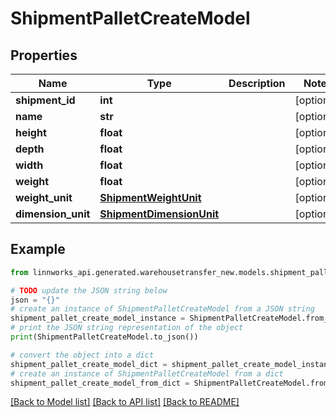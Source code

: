 # ShipmentPalletCreateModel


## Properties

Name | Type | Description | Notes
------------ | ------------- | ------------- | -------------
**shipment_id** | **int** |  | [optional] 
**name** | **str** |  | [optional] 
**height** | **float** |  | [optional] 
**depth** | **float** |  | [optional] 
**width** | **float** |  | [optional] 
**weight** | **float** |  | [optional] 
**weight_unit** | [**ShipmentWeightUnit**](ShipmentWeightUnit.md) |  | [optional] 
**dimension_unit** | [**ShipmentDimensionUnit**](ShipmentDimensionUnit.md) |  | [optional] 

## Example

```python
from linnworks_api.generated.warehousetransfer_new.models.shipment_pallet_create_model import ShipmentPalletCreateModel

# TODO update the JSON string below
json = "{}"
# create an instance of ShipmentPalletCreateModel from a JSON string
shipment_pallet_create_model_instance = ShipmentPalletCreateModel.from_json(json)
# print the JSON string representation of the object
print(ShipmentPalletCreateModel.to_json())

# convert the object into a dict
shipment_pallet_create_model_dict = shipment_pallet_create_model_instance.to_dict()
# create an instance of ShipmentPalletCreateModel from a dict
shipment_pallet_create_model_from_dict = ShipmentPalletCreateModel.from_dict(shipment_pallet_create_model_dict)
```
[[Back to Model list]](../README.md#documentation-for-models) [[Back to API list]](../README.md#documentation-for-api-endpoints) [[Back to README]](../README.md)


